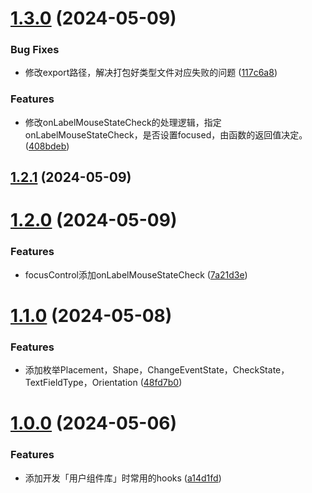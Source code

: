 # [1.3.0](https://github.com/liuxian496/litten-hooks/compare/v1.2.1...v1.3.0) (2024-05-09)


### Bug Fixes

* 修改export路径，解决打包好类型文件对应失败的问题 ([117c6a8](https://github.com/liuxian496/litten-hooks/commit/117c6a82d291246a86e96d221054c7957d5ba359))


### Features

* 修改onLabelMouseStateCheck的处理逻辑，指定onLabelMouseStateCheck，是否设置focused，由函数的返回值决定。 ([408bdeb](https://github.com/liuxian496/litten-hooks/commit/408bdebd043d90eefaa2fb1034e9829033fe0a0c))



## [1.2.1](https://github.com/liuxian496/litten-hooks/compare/v1.2.0...v1.2.1) (2024-05-09)



# [1.2.0](https://github.com/liuxian496/litten-hooks/compare/v1.1.0...v1.2.0) (2024-05-09)


### Features

* focusControl添加onLabelMouseStateCheck ([7a21d3e](https://github.com/liuxian496/litten-hooks/commit/7a21d3eb125d2a95ef7973433298f1558bb74939))



# [1.1.0](https://github.com/liuxian496/litten-hooks/compare/v1.0.0...v1.1.0) (2024-05-08)


### Features

* 添加枚举Placement，Shape，ChangeEventState，CheckState，TextFieldType，Orientation ([48fd7b0](https://github.com/liuxian496/litten-hooks/commit/48fd7b0420bcbbdea5ce026d8be4f2319d2af147))



# [1.0.0](https://github.com/liuxian496/litten-hooks/compare/a14d1fd0e0ef3e4c0a90ee2f4989c06f4cdc69e6...v1.0.0) (2024-05-06)


### Features

* 添加开发「用户组件库」时常用的hooks ([a14d1fd](https://github.com/liuxian496/litten-hooks/commit/a14d1fd0e0ef3e4c0a90ee2f4989c06f4cdc69e6))



